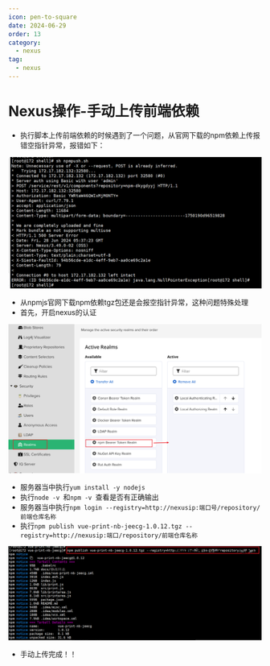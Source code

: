 ```yaml
---
icon: pen-to-square
date: 2024-06-29
order: 13
category:
  - nexus
tag:
  - nexus
---
```


# Nexus操作-手动上传前端依赖

- 执行脚本上传前端依赖的时候遇到了一个问题，从官网下载的npm依赖上传报错空指针异常，报错如下：

![image-20240629163456208](images/image-20240629163456208.png)

- 从npmjs官网下载npm依赖tgz包还是会报空指针异常，这种问题特殊处理
- 首先，开启nexus的认证

![image-20240629164017513](images/image-20240629164017513.png)

- 服务器当中执行`yum install -y nodejs`
- 执行`node -v `和`npm -v `查看是否有正确输出
- 服务器当中执行`npm login --registry=http://nexusip:端口号/repository/前端仓库名称`
- 执行`npm publish vue-print-nb-jeecg-1.0.12.tgz --registry=http://nexusip:端口/repository/前端仓库名称`

![image-20240629163852290](images/image-20240629163852290.png)

- 手动上传完成！！